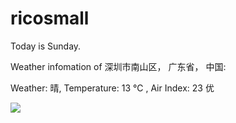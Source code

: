# ricosmall

Today is Sunday.

Weather infomation of 深圳市南山区， 广东省， 中国: 

Weather: 晴, Temperature: 13 ℃ , Air Index: 23 优

<img src="https://github-readme-stats.vercel.app/api?username=ricosmall&show_icons=true" />
